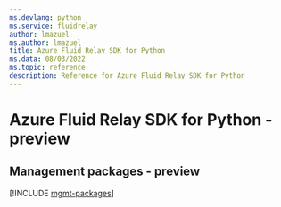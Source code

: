 ```yaml
---
ms.devlang: python
ms.service: fluidrelay
author: lmazuel
ms.author: lmazuel
title: Azure Fluid Relay SDK for Python
ms.data: 08/03/2022
ms.topic: reference
description: Reference for Azure Fluid Relay SDK for Python
---
```

# Azure Fluid Relay SDK for Python - preview

## Management packages - preview
[!INCLUDE [mgmt-packages](fluid-relay-mgmt-index.md)]